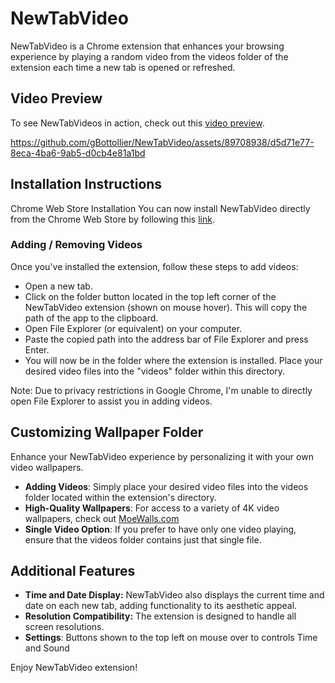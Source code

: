 # NewTabVideo
NewTabVideo is a Chrome extension that enhances your browsing experience by playing a random video from the videos folder of the extension each time a new tab is opened or refreshed.

## Video Preview
To see NewTabVideos in action, check out this [video preview](https://youtu.be/jPYcoJ4VupE).

https://github.com/gBottollier/NewTabVideo/assets/89708938/d5d71e77-8eca-4ba6-9ab5-d0cb4e81a1bd

## Installation Instructions
Chrome Web Store Installation
You can now install NewTabVideo directly from the Chrome Web Store by following this [link](https://chromewebstore.google.com/detail/new-tab/hcllfencdjiekdlgkedhlbcddeocfiga).

### Adding / Removing Videos
Once you've installed the extension, follow these steps to add videos:

- Open a new tab.
- Click on the folder button located in the top left corner of the NewTabVideo extension (shown on mouse hover). This will copy the path of the app to the clipboard.
- Open File Explorer (or equivalent) on your computer.
- Paste the copied path into the address bar of File Explorer and press Enter.
- You will now be in the folder where the extension is installed. Place your desired video files into the "videos" folder within this directory.

Note: Due to privacy restrictions in Google Chrome, I'm unable to directly open File Explorer to assist you in adding videos.

## Customizing Wallpaper Folder
Enhance your NewTabVideo experience by personalizing it with your own video wallpapers.

- **Adding Videos**: Simply place your desired video files into the videos folder located within the extension's directory.
- **High-Quality Wallpapers**: For access to a variety of 4K video wallpapers, check out [MoeWalls.com](https://moewalls.com/resolution/3840x2160/)
- **Single Video Option**: If you prefer to have only one video playing, ensure that the videos folder contains just that single file.

## Additional Features
- **Time and Date Display:** NewTabVideo also displays the current time and date on each new tab, adding functionality to its aesthetic appeal.
- **Resolution Compatibility:** The extension is designed to handle all screen resolutions.
- **Settings**: Buttons shown to the top left on mouse over to controls Time and Sound

Enjoy NewTabVideo extension!
